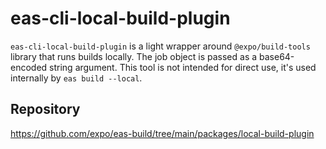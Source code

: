 # eas-cli-local-build-plugin

`eas-cli-local-build-plugin` is a light wrapper around `@expo/build-tools` library that runs builds locally. The job object is passed as a base64-encoded string argument. This tool is not intended for direct use, it's used internally by `eas build --local`.

## Repository

https://github.com/expo/eas-build/tree/main/packages/local-build-plugin
